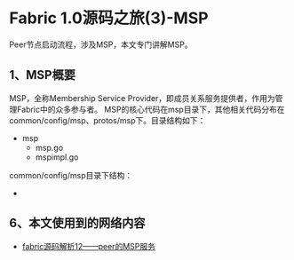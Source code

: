 # Fabric 1.0源码之旅(3)-MSP

Peer节点启动流程，涉及MSP，本文专门讲解MSP。

## 1、MSP概要

MSP，全称Membership Service Provider，即成员关系服务提供者，作用为管理Fabric中的众多参与者。
MSP的核心代码在msp目录下，其他相关代码分布在common/config/msp、protos/msp下。目录结构如下：

* msp
	* msp.go
	* mspimpl.go

common/config/msp目录下结构：

* 



## 6、本文使用到的网络内容

* [fabric源码解析12——peer的MSP服务](http://blog.csdn.net/idsuf698987/article/details/77103011)